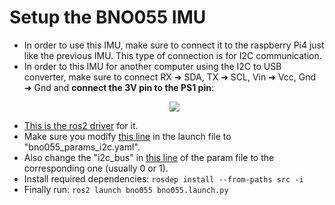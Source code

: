 # Setup the BNO055 IMU

- In order to use this IMU, make sure to connect it to the raspberry Pi4 just like the previous IMU. This type of connection is for I2C communication.
- In order to this IMU for another computer using the I2C to USB converter, make sure to connect RX ➜ SDA, TX ➜ SCL, Vin ➜ Vcc, Gnd ➜ Gnd and **connect the 3V pin to the PS1 pin**:
  <p align="center">
      <img src="https://github.com/MecaBotiX/m3cooper_ros_2/assets/115218309/fbe41cb9-2cef-43d6-9675-0626d6e7d087">
- [This is the ros2 driver](https://github.com/flynneva/bno055.git) for it.
- Make sure you modify [this line](https://github.com/flynneva/bno055/blob/45e1ff16936101711260c9fda63fbad99376ce3b/launch/bno055.launch.py#L38) in the launch file to "bno055_params_i2c.yaml".
- Also change the "i2c_bus" in [this line](https://github.com/flynneva/bno055/blob/45e1ff16936101711260c9fda63fbad99376ce3b/bno055/params/bno055_params_i2c.yaml#L34) of the param file to the corresponding one (usually 0 or 1).
- Install required dependencies: `rosdep install --from-paths src -i`
- Finally run: `ros2 launch bno055 bno055.launch.py`
